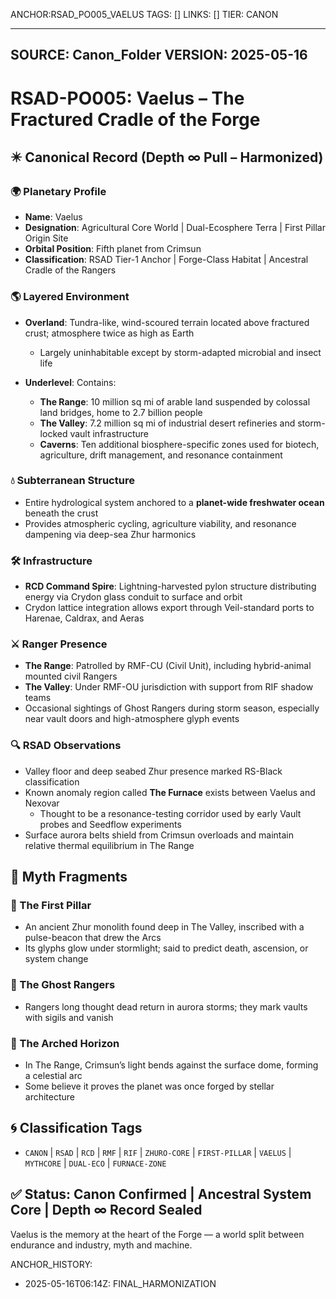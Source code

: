 ANCHOR:RSAD_PO005_VAELUS
TAGS: []
LINKS: []
TIER: CANON

---
SOURCE: Canon_Folder
VERSION: 2025-05-16
---


<!-- ANCHORS: CALDRAX, CANON, CR, CRADLE-LIGHT, CRIMSUN, CRYDON, DRIFT, DUAL-ECO, FIFTH-FOUNDER, FIRST-PILLAR, FURNACE-ZONE, GLYPH-RANGE, HARANAE, HARENAE, MEMORY-NET, MYTHCORE, NEXOVAR, PULSE-LATTICE, RCD, RESONANCE, RIF, RMF, RSAD, SEED-LINE, SOLARII, VAELUS, VAULT, ZHUR, ZHURO-CORE -->
# RSAD-PO005: Vaelus – The Fractured Cradle of the Forge
## ✴️ Canonical Record (Depth ∞ Pull – Harmonized)

### 🌍 Planetary Profile
- **Name**: Vaelus
- **Designation**: Agricultural Core World | Dual-Ecosphere Terra | First Pillar Origin Site
- **Orbital Position**: Fifth planet from Crimsun
- **Classification**: RSAD Tier-1 Anchor | Forge-Class Habitat | Ancestral Cradle of the Rangers

### 🌎 Layered Environment
- **Overland**: Tundra-like, wind-scoured terrain located above fractured crust; atmosphere twice as high as Earth
  - Largely uninhabitable except by storm-adapted microbial and insect life

- **Underlevel**: Contains:
  - **The Range**: 10 million sq mi of arable land suspended by colossal land bridges, home to 2.7 billion people
  - **The Valley**: 7.2 million sq mi of industrial desert refineries and storm-locked vault infrastructure
  - **Caverns**: Ten additional biosphere-specific zones used for biotech, agriculture, drift management, and resonance containment

### 💧 Subterranean Structure
- Entire hydrological system anchored to a **planet-wide freshwater ocean** beneath the crust
- Provides atmospheric cycling, agriculture viability, and resonance dampening via deep-sea Zhur harmonics

### 🛠 Infrastructure
- **RCD Command Spire**: Lightning-harvested pylon structure distributing energy via Crydon glass conduit to surface and orbit
- Crydon lattice integration allows export through Veil-standard ports to Harenae, Caldrax, and Aeras

### ⚔️ Ranger Presence
- **The Range**: Patrolled by RMF-CU (Civil Unit), including hybrid-animal mounted civil Rangers
- **The Valley**: Under RMF-OU jurisdiction with support from RIF shadow teams
- Occasional sightings of Ghost Rangers during storm season, especially near vault doors and high-atmosphere glyph events

### 🔍 RSAD Observations
- Valley floor and deep seabed Zhur presence marked RS-Black classification
- Known anomaly region called **The Furnace** exists between Vaelus and Nexovar
  - Thought to be a resonance-testing corridor used by early Vault probes and Seedflow experiments
- Surface aurora belts shield from Crimsun overloads and maintain relative thermal equilibrium in The Range
## 🔮 Myth Fragments

### 🗿 The First Pillar
- An ancient Zhur monolith found deep in The Valley, inscribed with a pulse-beacon that drew the Arcs
- Its glyphs glow under stormlight; said to predict death, ascension, or system change

### 👻 The Ghost Rangers
- Rangers long thought dead return in aurora storms; they mark vaults with sigils and vanish

### 🌈 The Arched Horizon
- In The Range, Crimsun’s light bends against the surface dome, forming a celestial arc
- Some believe it proves the planet was once forged by stellar architecture
## 🌀 Classification Tags
- `CANON` | `RSAD` | `RCD` | `RMF` | `RIF` | `ZHURO-CORE` | `FIRST-PILLAR` | `VAELUS` | `MYTHCORE` | `DUAL-ECO` | `FURNACE-ZONE`

## ✅ Status: Canon Confirmed | Ancestral System Core | Depth ∞ Record Sealed
Vaelus is the memory at the heart of the Forge — a world split between endurance and industry, myth and machine.

ANCHOR_HISTORY:
  - 2025-05-16T06:14Z: FINAL_HARMONIZATION
